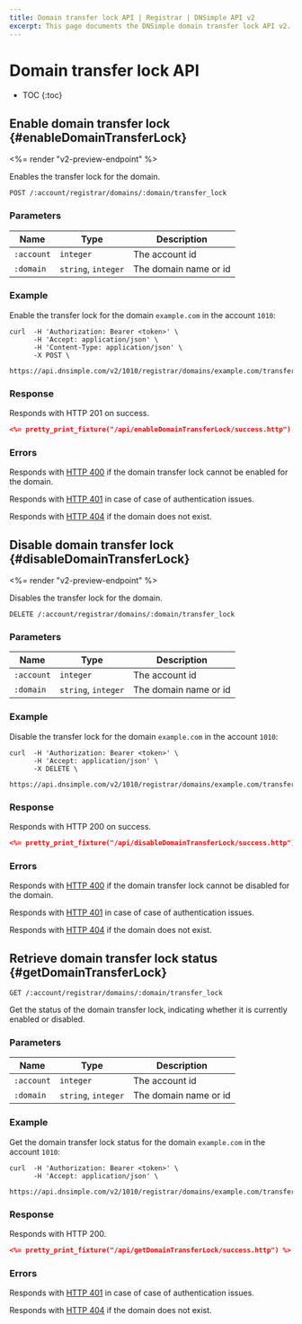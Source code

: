 ```yaml
---
title: Domain transfer lock API | Registrar | DNSimple API v2
excerpt: This page documents the DNSimple domain transfer lock API v2.
---
```


# Domain transfer lock API

* TOC
{:toc}

## Enable domain transfer lock {#enableDomainTransferLock}

<%= render "v2-preview-endpoint" %>

Enables the transfer lock for the domain.

~~~
POST /:account/registrar/domains/:domain/transfer_lock
~~~

### Parameters

| Name       | Type                | Description           |
| ---------- | ------------------- | --------------------- |
| `:account` | `integer`           | The account id        |
| `:domain`  | `string`, `integer` | The domain name or id |

### Example

Enable the transfer lock for the domain `example.com` in the account `1010`:

    curl  -H 'Authorization: Bearer <token>' \
          -H 'Accept: application/json' \
          -H 'Content-Type: application/json' \
          -X POST \
          https://api.dnsimple.com/v2/1010/registrar/domains/example.com/transfer_lock

### Response

Responds with HTTP 201 on success.

~~~json
<%= pretty_print_fixture("/api/enableDomainTransferLock/success.http") %>
~~~

### Errors

Responds with [HTTP 400](/v2/#bad-request) if the domain transfer lock cannot be enabled for the domain.

Responds with [HTTP 401](/v2/#unauthorized) in case of case of authentication issues.

Responds with [HTTP 404](/v2/#not-found) if the domain does not exist.


## Disable domain transfer lock {#disableDomainTransferLock}

<%= render "v2-preview-endpoint" %>

Disables the transfer lock for the domain.

~~~
DELETE /:account/registrar/domains/:domain/transfer_lock
~~~

### Parameters

| Name       | Type                | Description           |
| ---------- | ------------------- | --------------------- |
| `:account` | `integer`           | The account id        |
| `:domain`  | `string`, `integer` | The domain name or id |

### Example

Disable the transfer lock for the domain `example.com` in the account `1010`:

    curl  -H 'Authorization: Bearer <token>' \
          -H 'Accept: application/json' \
          -X DELETE \
          https://api.dnsimple.com/v2/1010/registrar/domains/example.com/transfer_lock

### Response

Responds with HTTP 200 on success.

~~~json
<%= pretty_print_fixture("/api/disableDomainTransferLock/success.http") %>
~~~

### Errors

Responds with [HTTP 400](/v2/#bad-request) if the domain transfer lock cannot be disabled for the domain.

Responds with [HTTP 401](/v2/#unauthorized) in case of case of authentication issues.

Responds with [HTTP 404](/v2/#not-found) if the domain does not exist.


## Retrieve domain transfer lock status {#getDomainTransferLock}

~~~
GET /:account/registrar/domains/:domain/transfer_lock
~~~

Get the status of the domain transfer lock, indicating whether it is currently enabled or disabled.

### Parameters

| Name       | Type                | Description           |
| ---------- | ------------------- | --------------------- |
| `:account` | `integer`           | The account id        |
| `:domain`  | `string`, `integer` | The domain name or id |

### Example

Get the domain transfer lock status for the domain `example.com` in the account `1010`:

    curl  -H 'Authorization: Bearer <token>' \
          -H 'Accept: application/json' \
          https://api.dnsimple.com/v2/1010/registrar/domains/example.com/transfer_lock

### Response

Responds with HTTP 200.

~~~json
<%= pretty_print_fixture("/api/getDomainTransferLock/success.http") %>
~~~

### Errors

Responds with [HTTP 401](/v2/#unauthorized) in case of case of authentication issues.

Responds with [HTTP 404](/v2/#not-found) if the domain does not exist.
